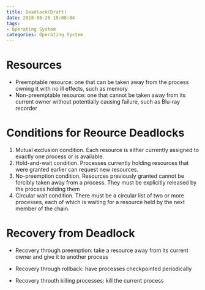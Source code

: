 ```yaml
---
title: Deadlock(Draft)
date: 2018-06-26 19:08:04
tags: 
- Operating System
categories: Operating System
---
```

#   Resources
*   Preemptable resource: one that can be taken away from the process owning it with no ill effects, such as memory
*   Non-preemptable resource: one that cannot be taken away from its current owner without potentially causing failure, such as Blu-ray recorder

#   Conditions for Reource Deadlocks
1.  Mutual exclusion condition. Each resource is either currently assigned to exactly one process or is available.
2.  Hold-and-wait condition. Processes currently holding resources that were granted earlier can request new resources.
3.  No-preemption condition. Resources previously granted cannot be forcibly taken away from a process. They must be explicitly released by the process holding them
4.  Circular wait condition. There must be a circular list of two or more processes, each of which is waiting for a resource held by the next member of the chain.

#   Recovery from Deadlock
*   Recovery through preemption: take a resource away from its current owner and give it to another process

*   Recovery through rollback: have processes checkpointed periodically

*   Recovery throuth killing processes: kill the current process